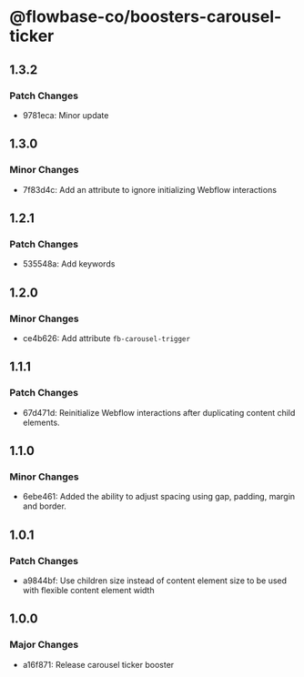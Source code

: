 # @flowbase-co/boosters-carousel-ticker

## 1.3.2

### Patch Changes

- 9781eca: Minor update

## 1.3.0

### Minor Changes

- 7f83d4c: Add an attribute to ignore initializing Webflow interactions

## 1.2.1

### Patch Changes

- 535548a: Add keywords

## 1.2.0

### Minor Changes

- ce4b626: Add attribute `fb-carousel-trigger`

## 1.1.1

### Patch Changes

- 67d471d: Reinitialize Webflow interactions after duplicating content child elements.

## 1.1.0

### Minor Changes

- 6ebe461: Added the ability to adjust spacing using gap, padding, margin and border.

## 1.0.1

### Patch Changes

- a9844bf: Use children size instead of content element size to be used with flexible content element width

## 1.0.0

### Major Changes

- a16f871: Release carousel ticker booster
